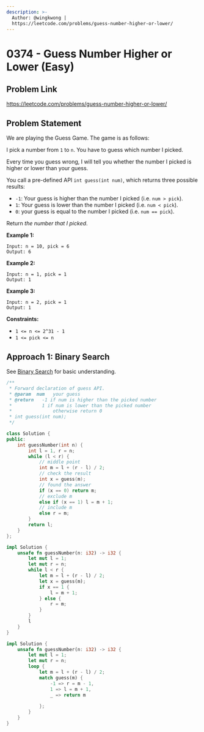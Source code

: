 ```yaml
---
description: >-
  Author: @wingkwong |
  https://leetcode.com/problems/guess-number-higher-or-lower/
---
```


# 0374 - Guess Number Higher or Lower (Easy)

## Problem Link

https://leetcode.com/problems/guess-number-higher-or-lower/

## Problem Statement

We are playing the Guess Game. The game is as follows:

I pick a number from `1` to `n`. You have to guess which number I picked.

Every time you guess wrong, I will tell you whether the number I picked is higher or lower than your guess.

You call a pre-defined API `int guess(int num)`, which returns three possible results:

* `-1`: Your guess is higher than the number I picked (i.e. `num > pick`).
* `1`: Your guess is lower than the number I picked (i.e. `num < pick`).
* `0`: your guess is equal to the number I picked (i.e. `num == pick`).

Return _the number that I picked_.

**Example 1:**

```
Input: n = 10, pick = 6
Output: 6
```

**Example 2:**

```
Input: n = 1, pick = 1
Output: 1
```

**Example 3:**

```
Input: n = 2, pick = 1
Output: 1
```

**Constraints:**

* `1 <= n <= 2^31 - 1`
* `1 <= pick <= n`

## Approach 1: Binary Search

See [Binary Search](../../tutorials/basic-topics/binary-search) for basic understanding.

<Tabs>
<TabItem value="cpp" label="C++">
<SolutionAuthor name="@wingkwong"/>

```cpp
/** 
 * Forward declaration of guess API.
 * @param  num   your guess
 * @return 	 -1 if num is higher than the picked number
 *	         1 if num is lower than the picked number
 *               otherwise return 0
 * int guess(int num);
 */

class Solution {
public:
    int guessNumber(int n) {
        int l = 1, r = n;
        while (l < r) {
            // middle point
            int m = l + (r - l) / 2;
            // check the result
            int x = guess(m);
            // found the answer
            if (x == 0) return m;
            // exclude m
            else if (x == 1) l = m + 1;
            // include m
            else r = m;
        }
        return l;
    }
};
```

</TabItem>

<TabItem value="rs" label="Rust">
<SolutionAuthor name="@wingkwong"/>

```rs
impl Solution {
    unsafe fn guessNumber(n: i32) -> i32 {
        let mut l = 1;
        let mut r = n;
        while l < r {
            let m = l + (r - l) / 2;
            let x = guess(m);
            if x == 1 {
                l = m + 1;
            } else {
                r = m;
            }
        }
        l
    }
}
```

```rs
impl Solution {
    unsafe fn guessNumber(n: i32) -> i32 {
        let mut l = 1;
        let mut r = n;
        loop {
            let m = l + (r - l) / 2;
            match guess(m) {
                -1 => r = m - 1,
                1 => l = m + 1,
                _ => return m
                
            };
        }
    }
}
```

</TabItem>
</Tabs>